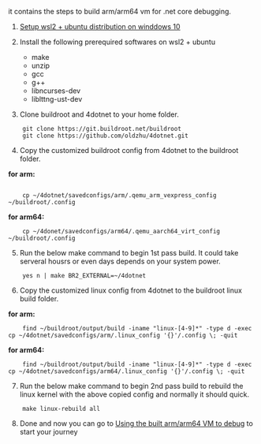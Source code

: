 it contains the steps to build arm/arm64 vm for .net core debugging.
1. [Setup wsl2 + ubuntu distribution on winddows 10](https://docs.microsoft.com/en-us/windows/wsl/install-win10) 
2. Install the following prerequired softwares on wsl2 + ubuntu 
 
    * make
    * unzip
    * gcc
    * g++
    * libncurses-dev
    * liblttng-ust-dev 
 
3. Clone buildroot and 4dotnet to your home folder. 
~~~
    git clone https://git.buildroot.net/buildroot 
    git clone https://github.com/oldzhu/4dotnet.git
~~~ 
4. Copy the customized buildroot config from 4dotnet to the buildroot folder.  

**for arm:**
~~~
        
    cp ~/4dotnet/savedconfigs/arm/.qemu_arm_vexpress_config ~/buildroot/.config
~~~  
**for arm64:**
~~~
    cp ~/4donet/savedconfigs/arm64/.qemu_aarch64_virt_config ~/buildroot/.config
~~~
5. Run the below make command to begin 1st pass build. It could take serveral housrs or even days depends on your system power.
~~~
    yes n | make BR2_EXTERNAL=~/4dotnet
~~~
6. Copy the customized linux config from 4dotnet to the buildroot linux build folder.  

**for arm:**
~~~
    find ~/buildroot/output/build -iname "linux-[4-9]*" -type d -exec cp ~/4dotnet/savedconfigs/arm/.linux_config '{}'/.config \; -quit
~~~ 
**for arm64:**
~~~
    find ~/buildroot/output/build -iname "linux-[4-9]*" -type d -exec cp ~/4dotnet/savedconfigs/arm64/.linux_config '{}'/.config \; -quit
~~~
7. Run the below make command to begin 2nd pass build to rebuild the linux kernel with the above copied config and normally it should quick.
~~~
    make linux-rebuild all
~~~
8. Done and now you can go to [Using the built arm/arm64 VM to debug](debug.md) to start your journey
